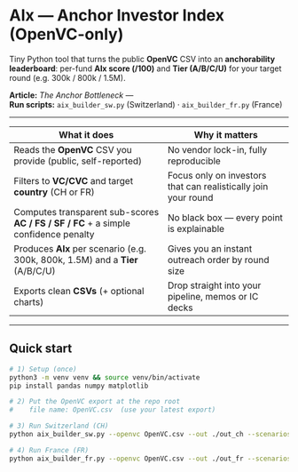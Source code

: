 # AIx — Anchor Investor Index (OpenVC-only)

Tiny Python tool that turns the public **OpenVC** CSV into an **anchorability leaderboard**:
per-fund **AIx score (/100)** and **Tier (A/B/C/U)** for your target round (e.g. 300k / 800k / 1.5M).

**Article:** _The Anchor Bottleneck_ — <ADD MEDIUM LINK>  
**Run scripts:** `aix_builder_sw.py` (Switzerland) · `aix_builder_fr.py` (France)

---

| What it does | Why it matters |
|---|---|
| Reads the **OpenVC** CSV you provide (public, self-reported) | No vendor lock-in, fully reproducible |
| Filters to **VC/CVC** and target **country** (CH or FR) | Focus only on investors that can realistically join your round |
| Computes transparent sub-scores **AC / FS / SF / FC** + a simple confidence penalty | No black box — every point is explainable |
| Produces **AIx** per scenario (e.g. 300k, 800k, 1.5M) and a **Tier** (A/B/C/U) | Gives you an instant outreach order by round size |
| Exports clean **CSVs** (+ optional charts) | Drop straight into your pipeline, memos or IC decks |

---

## Quick start

```bash
# 1) Setup (once)
python3 -m venv venv && source venv/bin/activate
pip install pandas numpy matplotlib

# 2) Put the OpenVC export at the repo root
#    file name: OpenVC.csv  (use your latest export)

# 3) Run Switzerland (CH)
python aix_builder_sw.py --openvc OpenVC.csv --out ./out_ch --scenarios 300k,800k,1500k

# 4) Run France (FR)
python aix_builder_fr.py --openvc OpenVC.csv --out ./out_fr --scenarios 250k,700k,1200k
